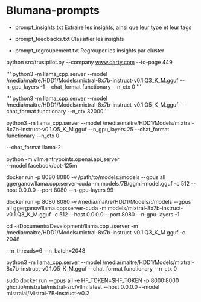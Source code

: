 # Blumana-prompts

- prompt_insights.txt
Extraire les insights, ainsi que leur type et leur tags

- prompt_feedbacks.txt
Classifier les insights

- prompt_regroupement.txt
Regrouper les insights par cluster

python src/trustpilot.py --company www.darty.com --to-page 449


'''
python3 -m llama_cpp.server --model /media/maitre/HDD1/Models/mixtral-8x7b-instruct-v0.1.Q3_K_M.gguf --n_gpu_layers -1 --chat_format functionary --n_ctx 0 
'''

'''
python3 -m llama_cpp.server --model /media/maitre/HDD1/Models/mixtral-8x7b-instruct-v0.1.Q5_K_M.gguf --chat_format functionary --n_ctx 32000 
'''

python3 -m llama_cpp.server --model /media/maitre/HDD1/Models/mixtral-8x7b-instruct-v0.1.Q5_K_M.gguf --n_gpu_layers 25 --chat_format functionary --n_ctx 0 

--chat_format llama-2 

python -m vllm.entrypoints.openai.api_server \
    --model facebook/opt-125m


docker run -p 8080:8080 -v /path/to/models:/models --gpus all ggerganov/llama.cpp:server-cuda -m models/7B/ggml-model.gguf -c 512 --host 0.0.0.0 --port 8080 --n-gpu-layers 99

docker run -p 8080:8080 -v /media/maitre/HDD1/Models/:/models --gpus all ggerganov/llama.cpp:server-cuda -m models/mixtral-8x7b-instruct-v0.1.Q3_K_M.gguf -c 512 --host 0.0.0.0 --port 8080 --n-gpu-layers -1



cd ~/Documents/Development/llama.cpp
./server -m  /media/maitre/HDD1/Models/mixtral-8x7b-instruct-v0.1.Q3_K_M.gguf -c 2048 

--n_threads=6  --n_batch=2048

python3 -m llama_cpp.server --model /media/maitre/HDD1/Models/mixtral-8x7b-instruct-v0.1.Q5_K_M.gguf --chat_format functionary --n_ctx 0 


sudo docker run --gpus all     -e HF_TOKEN=$HF_TOKEN -p 8000:8000     ghcr.io/mistralai/mistral-src/vllm:latest     --host 0.0.0.0     --model mistralai/Mistral-7B-Instruct-v0.2
